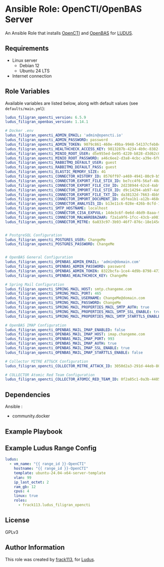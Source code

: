 # Ansible Role: OpenCTI/OpenBAS Server

An Ansible Role that installs [OpenCTI](https://docs.opencti.io/latest/) and [OpenBAS](https://docs.openbas.io/latest/) for [LUDUS](https://ludus.cloud/).

## Requirements

- Linux server
  - Debian 12
  - Ubuntu 24 LTS
- Internet connection

## Role Variables

Available variables are listed below, along with default values (see `defaults/main.yml`):

```yaml
ludus_filigran_opencti_version: 6.5.9
ludus_filigran_openbas_version: 1.14.1

# Docker .env
ludus_filigran_opencti_ADMIN_EMAIL: 'admin@opencti.io'
ludus_filigran_opencti_ADMIN_PASSWORD: password
ludus_filigran_opencti_ADMIN_TOKEN: 9079c861-460e-49ba-9948-54137cfeb8ca
ludus_filigran_opencti_HEALTHCHECK_ACCESS_KEY: 9813287b-4234-4b9c-8382-73938f640455
ludus_filigran_opencti_MINIO_ROOT_USER: d5e955ed-be95-4220-b828-d3d62c00cab3
ludus_filigran_opencti_MINIO_ROOT_PASSWORD: a46c6ee2-d3a8-4cbc-a39e-6f03a1e53524
ludus_filigran_opencti_RABBITMQ_DEFAULT_USER: guest
ludus_filigran_opencti_RABBITMQ_DEFAULT_PASS: guest
ludus_filigran_opencti_ELASTIC_MEMORY_SIZE: 4G
ludus_filigran_opencti_CONNECTOR_HISTORY_ID: 8576ff97-a469-4941-80c9-b5d4c44e6c52
ludus_filigran_opencti_CONNECTOR_EXPORT_FILE_STIX_ID: be7cc4f6-56af-40ae-ad90-7c387c510fc5
ludus_filigran_opencti_CONNECTOR_EXPORT_FILE_CSV_ID: 2d238944-62cd-4abf-b7d3-14551709a832
ludus_filigran_opencti_CONNECTOR_IMPORT_FILE_STIX_ID: d9c14294-ab97-4a96-b87a-4fbfacfe9e15
ludus_filigran_opencti_CONNECTOR_EXPORT_FILE_TXT_ID: da38132d-7663-4bb9-a956-8621f52170e6
ludus_filigran_opencti_CONNECTOR_IMPORT_DOCUMENT_ID: a5fea1b1-a12b-468d-9d45-0cd4b13b33be
ludus_filigran_opencti_CONNECTOR_ANALYSIS_ID: b13e11c6-028e-426b-8cfd-1e334cb95161
ludus_filigran_opencti_SMTP_HOSTNAME: localhost
ludus_filigran_opencti_CONNECTOR_CISA_EXPVUL: 14de3c6f-0e6d-46d9-8aaa-9ce92230c3be
ludus_filigran_opencti_CONNECTOR_MALWAREBAZAAR: f2a1a9f6-1fcc-43cb-a981-875216672bde
ludus_filigran_opencti_CONNECTOR_MITRE: 6a833c97-3b93-46f7-876c-18e145de04ca


# PostgreSQL Configuration
ludus_filigran_opencti_POSTGRES_USER: ChangeMe
ludus_filigran_opencti_POSTGRES_PASSWORD: ChangeMe


# OpenBAS General Configuration
ludus_filigran_opencti_OPENBAS_ADMIN_EMAIL: 'admin@domain.com'
ludus_filigran_opencti_OPENBAS_ADMIN_PASSWORD: password
ludus_filigran_opencti_OPENBAS_ADMIN_TOKEN: 8322bcfa-1ce4-4d9b-8798-473381382782
ludus_filigran_opencti_OPENBAS_HEALTHCHECK_KEY: ChangeMe

# Spring Mail Configuration
ludus_filigran_opencti_SPRING_MAIL_HOST: smtp.changeme.com
ludus_filigran_opencti_SPRING_MAIL_PORT: 465
ludus_filigran_opencti_SPRING_MAIL_USERNAME: ChangeMe@domain.com
ludus_filigran_opencti_SPRING_MAIL_PASSWORD: ChangeMe
ludus_filigran_opencti_SPRING_MAIL_PROPERTIES_MAIL_SMTP_AUTH: true
ludus_filigran_opencti_SPRING_MAIL_PROPERTIES_MAIL_SMTP_SSL_ENABLE: true
ludus_filigran_opencti_SPRING_MAIL_PROPERTIES_MAIL_SMTP_STARTTLS_ENABLE: false

# OpenBAS IMAP Configuration
ludus_filigran_opencti_OPENBAS_MAIL_IMAP_ENABLED: false
ludus_filigran_opencti_OPENBAS_MAIL_IMAP_HOST: imap.changeme.com
ludus_filigran_opencti_OPENBAS_MAIL_IMAP_PORT: 993
ludus_filigran_opencti_OPENBAS_MAIL_IMAP_AUTH: true
ludus_filigran_opencti_OPENBAS_MAIL_IMAP_SSL_ENABLE: true
ludus_filigran_opencti_OPENBAS_MAIL_IMAP_STARTTLS_ENABLE: false

# Collector MITRE ATT&CK Configuration
ludus_filigran_opencti_COLLECTOR_MITRE_ATTACK_ID: 3050d2a3-291d-44eb-8038-b4e7dd107436

# COLLECTOR Atomic Red Team Configuration
ludus_filigran_opencti_COLLECTOR_ATOMIC_RED_TEAM_ID: 0f2a85c1-0a3b-4405-a79c-c65398ee4a76
```

## Dependencies

Ansible :

- community.docker

## Example Playbook

## Example Ludus Range Config

```yaml
ludus:
  - vm_name: "{{ range_id }}-OpenCTI"
    hostname: "{{ range_id }}-OpenCTI"
    template: ubuntu-24.04-x64-server-template
    vlan: 99
    ip_last_octet: 2
    ram_gb: 12
    cpus: 4
    linux: true
    roles:
      - frack113.ludus_filigran_opencti
```

## License

[//]: # (If you change the License type, be sure to change the actual LICENSE file as well)
GPLv3

## Author Information

This role was created by [frack113](https://github.com/frack113), for [Ludus](https://ludus.cloud/).
